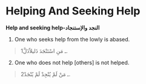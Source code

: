Helping And Seeking Help
========================

**Help and seeking help-النجد والاِستنجاد**

1. One who seeks help from the lowly is abased.

> 1ـ مَنِ اسْتَنْجَدَ ذَليلاًذَلَّ.

2. One who does not help [others] is not helped.

> 2ـ مَنْ لَمْ يُنْجِدْ لَمْ يُنْجَدْ.


